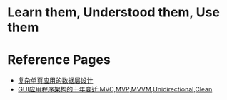 # Learn them, Understood them, Use them

# Reference Pages
- [复杂单页应用的数据层设计](https://zhuanlan.zhihu.com/p/24677176)
- [GUI应用程序架构的十年变迁:MVC,MVP,MVVM,Unidirectional,Clean](https://segmentfault.com/a/1190000006016817)
